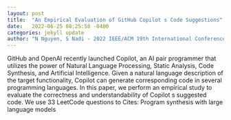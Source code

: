 ```yaml
---
layout: post
title:  "An Empirical Evaluation of GitHub Copilot s Code Suggestions"
date:   2022-06-25 08:25:58 -0400
categories: jekyll update
author: "N Nguyen, S Nadi - 2022 IEEE/ACM 19th International Conference on , 2022"
---
```

GitHub and OpenAI recently launched Copilot, an AI pair programmer that utilizes the power of Natural Language Processing, Static Analysis, Code Synthesis, and Artificial Intelligence. Given a natural language description of the target functionality, Copilot can generate corresponding code in several programming languages. In this paper, we perform an empirical study to evaluate the correctness and understandability of Copilot s suggested code. We use 33 LeetCode questions to  Cites: Program synthesis with large language models